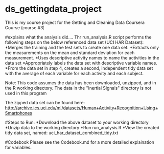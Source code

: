 # ds_gettingdata_project
This is my course project for the Getting and Cleaning Data Coursera Course (course #3)

#explains what the analysis did....
Thr run_analysis.R script performs the following steps on the below referenced data set (UCI HAR Dataset):
*Merges the training and the test sets to create one data set.
*Extracts only the measurements on the mean and standard deviation for each measurement. 
*Uses descriptive activity names to name the activities in the data set
*Appropriately labels the data set with descriptive variable names. 
*From the data set in step 4, creates a second, independent tidy data set with the average of each variable for each activity and each subject.

Note: This code assumes the data has been downloaded, unzipped, and in the R working directory. The data in the "Inertial Signals" directory is not used in this program

The zipped data set can be found here: http://archive.ics.uci.edu/ml/datasets/Human+Activity+Recognition+Using+Smartphones 

#Steps to Run:
*Download the above dataset to your working directory
*Unzip data to the working directory
*Run run_analysis.R
*View the created tidy data set, named: uci_har_dataset_combined_tidy.txt

#Codebook
Please see the Codebook.md for a more detailed explaination for variables.
